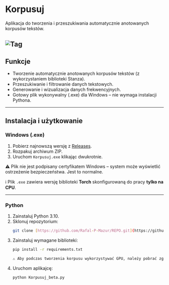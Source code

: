# Korpusuj

Aplikacja do tworzenia i przeszukiwania automatycznie anotowanych korpusów tekstów.

![Tag](https://img.shields.io/github/v/tag/Rafal-P-Mazur/Korpusuj)
---

## Funkcje
- Tworzenie automatycznie anotowanych korpusów tekstów (z wykorzystaniem biblioteki Stanza).
- Przeszukiwanie i filtrowanie danych tekstowych.
- Generowanie i wizualizacja danych frekwencyjnych.
- Gotowy plik wykonywalny (.exe) dla Windows – nie wymaga instalacji Pythona.

---

## Instalacja i użytkowanie

### Windows (.exe)
1. Pobierz najnowszą wersję z [Releases](https://github.com/Rafal-P-Mazur/Korpusuj/releases).
2. Rozpakuj archiwum ZIP.
3. Uruchom `Korpusuj.exe` klikając dwukrotnie.

⚠️ Plik nie jest podpisany certyfikatem Windows – system może wyświetlić ostrzeżenie bezpieczeństwa. Jest to normalne.

ℹ️ Plik `.exe` zawiera wersję biblioteki **Torch** skonfigurowaną do pracy **tylko na CPU**.  

---

### Python
1. Zainstaluj Python 3.10.
2. Sklonuj repozytorium:
   ```bash
   git clone [https://github.com/Rafal-P-Mazur/REPO.git](https://github.com/Rafal-P-Mazur/Korpusuj.git)
3. Zainstaluj wymagane biblioteki:
   ```bash
   pip install -r requirements.txt

   ⚠️ Aby podczas tworzenia korpusu wykorzystywać GPU, należy pobrać zgodną z kartą graficzną wersję Torch

4. Uruchom aplikajcę:
   ```bash
   python Korpusuj_beta.py

